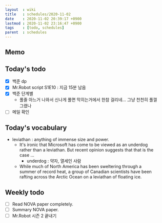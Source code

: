 ```yaml
---
layout  : wiki
title   : schedules/2020-11-02
date    : 2020-11-02 20:39:17 +0900
lastmod : 2020-11-02 23:16:47 +0900
tags    : [todo, schedules]
parent  : schedules
---
```


## Memo
## Today's todo
 * [X] 백준 dp
 * [X] Mr.Robot script S1E10 : 지금 15분 남음
 * [X] 백준 단계별
   * 풀줄 아느거 나와서 신나게 풀면 막히는거에서 한참 걸리네... 그냥 천천히 풀껄 그랬나
 * [ ] 메일 확인

## Today's vocabulary
 * leviathan : anything of immense size and power.
   * It's ironic that Microsoft has come to be viewed as an underdog rather than a leviathan. But recent opinion suggests that that is the case ...
     * underdog : 약자, 열세인 사람
   * While much of North America has been sweltering through a summer of record heat, a group of Canadian scientists have been rafting across the Arctic Ocean on a leviathan of floating ice.

## Weekly todo
 * [ ] Read NOVA paper completely.
 * [ ] Summary NOVA paper.
 * [ ] Mr.Robot 시즌 2 끝내기
